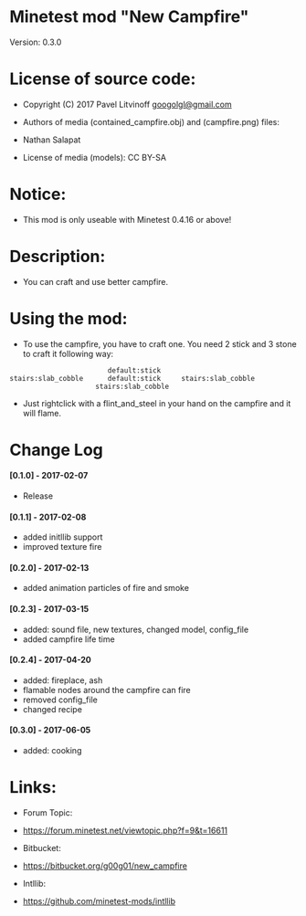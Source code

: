 Minetest mod "New Campfire"
======================
Version: 0.3.0

# License of source code:
- Copyright (C) 2017 Pavel Litvinoff <googolgl@gmail.com>

- Authors of media (contained_campfire.obj) and (campfire.png) files:
- Nathan Salapat

- License of media (models): CC BY-SA

# Notice:
- This mod is only useable with Minetest 0.4.16 or above!

# Description:
- You can craft and use better campfire.

# Using the mod:
- To use the campfire, you have to craft one. You need 2 stick and 3 stone to craft it following way:
```
                        default:stick
stairs:slab_cobble      default:stick     stairs:slab_cobble
                     stairs:slab_cobble
```
- Just rightclick with a flint_and_steel in your hand on the campfire and it will flame.

# Change Log
#### [0.1.0] - 2017-02-07
- Release

#### [0.1.1] - 2017-02-08
- added initllib support
- improved texture fire

#### [0.2.0] - 2017-02-13
- added animation particles of fire and smoke

#### [0.2.3] - 2017-03-15
- added: sound file, new textures, changed model, config_file
- added campfire life time

#### [0.2.4] - 2017-04-20
- added: fireplace, ash
- flamable nodes around the campfire can fire
- removed config_file
- changed recipe

#### [0.3.0] - 2017-06-05
- added: cooking


# Links:
- Forum Topic:
- <https://forum.minetest.net/viewtopic.php?f=9&t=16611>

- Bitbucket:
- <https://bitbucket.org/g00g01/new_campfire>

- Intllib:
- https://github.com/minetest-mods/intllib
